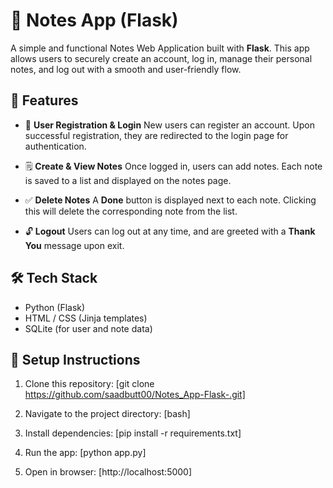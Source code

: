 # 📝 Notes App (Flask)

A simple and functional Notes Web Application built with **Flask**. This app allows users to securely create an account, log in, manage their personal notes, and log out with a smooth and user-friendly flow.

## 🚀 Features

* 🔐 **User Registration & Login**
  New users can register an account. Upon successful registration, they are redirected to the login page for authentication.

* 🗒️ **Create & View Notes**
  Once logged in, users can add notes. Each note is saved to a list and displayed on the notes page.

* ✅ **Delete Notes**
  A **Done** button is displayed next to each note. Clicking this will delete the corresponding note from the list.

* 🔓 **Logout**
  Users can log out at any time, and are greeted with a **Thank You** message upon exit.

## 🛠️ Tech Stack

* Python (Flask)
* HTML / CSS (Jinja templates)
* SQLite (for user and note data)

## 📁 Setup Instructions

1. Clone this repository:
   [git clone https://github.com/saadbutt00/Notes_App-Flask-.git]
   
2. Navigate to the project directory:
   [bash]
   
3. Install dependencies:
   [pip install -r requirements.txt]

4. Run the app:
   [python app.py]
   
6. Open in browser:
   [http://localhost:5000]
